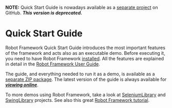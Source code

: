 **NOTE:** Quick Start Guide is nowadays available as a [separate project](https://github.com/robotframework/QuickStartGuide/blob/master/QuickStart.rst) on GitHub. _**This version is deprecated.**_

# Quick Start Guide #

Robot Framework Quick Start Guide introduces the most important features of the framework and acts also as an executable demo. Before executing it, you need to have Robot Framework [installed](Installation.md). All the features are explained in detail in the [Robot Framework User Guide](UserGuide.md).

The guide, and everything needed to run it as a demo, is available as a [separate ZIP package](http://robotframework.googlecode.com/files/robotframework-quickstart-20090113.zip). The latest version of the guide is always available for _**[viewing online](http://robotframework.googlecode.com/hg/doc/quickstart/quickstart.html)**_.

To more demos using Robot Framework, take a look at  [SeleniumLibrary](http://code.google.com/p/robotframework-seleniumlibrary) and
[SwingLibrary](http://code.google.com/p/robotframework-swinglibrary) projects. See also this great [Robot Framework tutorial](http://www.virtuousprogrammer.com/?p=264).